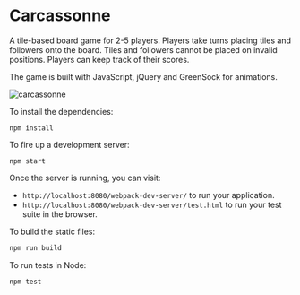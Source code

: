 # Carcassonne

A tile-based board game for 2-5 players. Players take turns placing tiles and followers onto the board. Tiles and followers cannot be placed on invalid positions. Players can keep track of their scores. 

The game is built with JavaScript, jQuery and GreenSock for animations.

![carcassonne](https://github.com/scottfirestone/carcassonne/blob/master/carcassonne-screenshot.png)

To install the dependencies:

```
npm install
```

To fire up a development server:

```
npm start
```

Once the server is running, you can visit:

* `http://localhost:8080/webpack-dev-server/` to run your application.
* `http://localhost:8080/webpack-dev-server/test.html` to run your test suite in the browser.

To build the static files:

```js
npm run build
```


To run tests in Node:

```js
npm test
```
